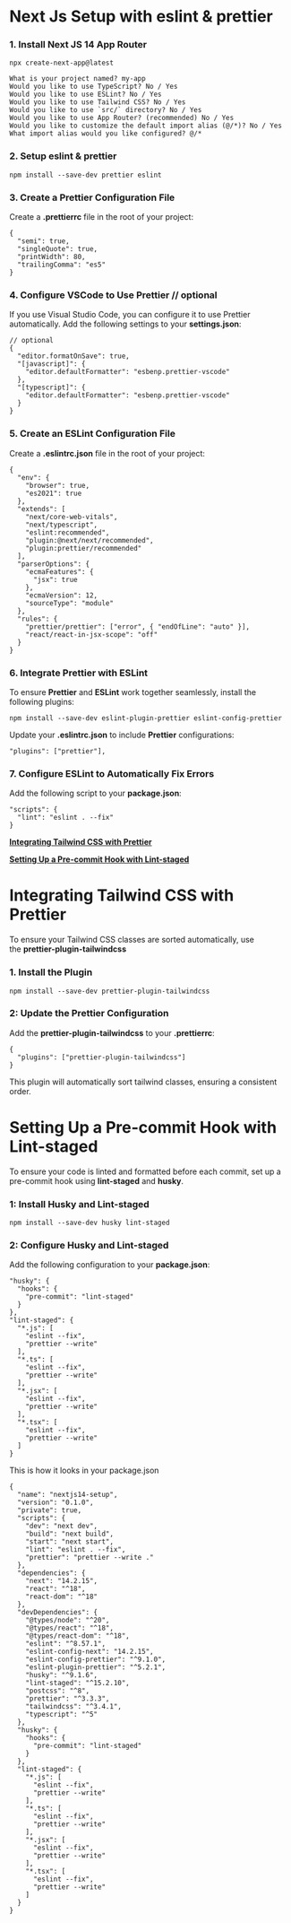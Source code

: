 # Next Js Setup with eslint & prettier

### 1. Install Next JS 14 App Router

```tsx
npx create-next-app@latest

What is your project named? my-app
Would you like to use TypeScript? No / Yes
Would you like to use ESLint? No / Yes
Would you like to use Tailwind CSS? No / Yes
Would you like to use `src/` directory? No / Yes
Would you like to use App Router? (recommended) No / Yes
Would you like to customize the default import alias (@/*)? No / Yes
What import alias would you like configured? @/*

```

### 2. Setup eslint & prettier

```tsx
npm install --save-dev prettier eslint

```

### 3. **Create a Prettier Configuration File**

Create a **.prettierrc** file in the root of your project:

```tsx
{
  "semi": true,
  "singleQuote": true,
  "printWidth": 80,
  "trailingComma": "es5"
}
```

### **4. Configure VSCode to Use Prettier // optional**

If you use Visual Studio Code, you can configure it to use Prettier automatically. Add the following settings to your **settings.json**:

```tsx
// optional
{
  "editor.formatOnSave": true,
  "[javascript]": {
    "editor.defaultFormatter": "esbenp.prettier-vscode"
  },
  "[typescript]": {
    "editor.defaultFormatter": "esbenp.prettier-vscode"
  }
}
```

### 5. **Create an ESLint Configuration File**

Create a **.eslintrc.json** file in the root of your project:

```tsx
{
  "env": {
    "browser": true,
    "es2021": true
  },
  "extends": [
    "next/core-web-vitals",
    "next/typescript",
    "eslint:recommended",
    "plugin:@next/next/recommended",
    "plugin:prettier/recommended"
  ],
  "parserOptions": {
    "ecmaFeatures": {
      "jsx": true
    },
    "ecmaVersion": 12,
    "sourceType": "module"
  },
  "rules": {
    "prettier/prettier": ["error", { "endOfLine": "auto" }],
    "react/react-in-jsx-scope": "off"
  }
}

```

### **6. Integrate Prettier with ESLint**

To ensure **Prettier** and **ESLint** work together seamlessly, install the following plugins:

```tsx
npm install --save-dev eslint-plugin-prettier eslint-config-prettier
```

Update your **.eslintrc.json** to include **Prettier** configurations:

```tsx
"plugins": ["prettier"],
```

### 7. **Configure ESLint to Automatically Fix Errors**

Add the following script to your **package.json**:

```tsx
"scripts": {
  "lint": "eslint . --fix"
}
```

[**Integrating Tailwind CSS with Prettier**](https://www.notion.so/Integrating-Tailwind-CSS-with-Prettier-12625c3b05c780eca2bfec3d5d3438da?pvs=21)

[**Setting Up a Pre-commit Hook with Lint-staged**](https://www.notion.so/Setting-Up-a-Pre-commit-Hook-with-Lint-staged-12625c3b05c7800b869dcdd0e2afae34?pvs=21)


# Integrating Tailwind CSS with Prettier

To ensure your Tailwind CSS classes are sorted automatically, use the **prettier-plugin-tailwindcss**

### 1. **Install the Plugin**

```tsx
npm install --save-dev prettier-plugin-tailwindcss
```

### **2: Update the Prettier Configuration**

Add the **prettier-plugin-tailwindcss** to your **.prettierrc**:

```tsx
{
  "plugins": ["prettier-plugin-tailwindcss"]
}
```

This plugin will automatically sort tailwind classes, ensuring a consistent order.


# Setting Up a Pre-commit Hook with Lint-staged

To ensure your code is linted and formatted before each commit, set up a pre-commit hook using **lint-staged** and **husky**.

### **1: Install Husky and Lint-staged**

```tsx
npm install --save-dev husky lint-staged
```

### **2: Configure Husky and Lint-staged**

Add the following configuration to your **package.json**:

```tsx
"husky": {
  "hooks": {
    "pre-commit": "lint-staged"
  }
},
"lint-staged": {
  "*.js": [
    "eslint --fix",
    "prettier --write"
  ],
  "*.ts": [
    "eslint --fix",
    "prettier --write"
  ],
  "*.jsx": [
    "eslint --fix",
    "prettier --write"
  ],
  "*.tsx": [
    "eslint --fix",
    "prettier --write"
  ]
}
```

This is how it looks in your package.json

```tsx
{
  "name": "nextjs14-setup",
  "version": "0.1.0",
  "private": true,
  "scripts": {
    "dev": "next dev",
    "build": "next build",
    "start": "next start",
    "lint": "eslint . --fix",
    "prettier": "prettier --write ."
  },
  "dependencies": {
    "next": "14.2.15",
    "react": "^18",
    "react-dom": "^18"
  },
  "devDependencies": {
    "@types/node": "^20",
    "@types/react": "^18",
    "@types/react-dom": "^18",
    "eslint": "^8.57.1",
    "eslint-config-next": "14.2.15",
    "eslint-config-prettier": "^9.1.0",
    "eslint-plugin-prettier": "^5.2.1",
    "husky": "^9.1.6",
    "lint-staged": "^15.2.10",
    "postcss": "^8",
    "prettier": "^3.3.3",
    "tailwindcss": "^3.4.1",
    "typescript": "^5"
  },
  "husky": {
    "hooks": {
      "pre-commit": "lint-staged"
    }
  },
  "lint-staged": {
    "*.js": [
      "eslint --fix",
      "prettier --write"
    ],
    "*.ts": [
      "eslint --fix",
      "prettier --write"
    ],
    "*.jsx": [
      "eslint --fix",
      "prettier --write"
    ],
    "*.tsx": [
      "eslint --fix",
      "prettier --write"
    ]
  }
}
```